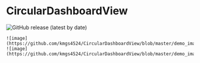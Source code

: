 # CircularDashboardView
![GitHub release (latest by date)](https://img.shields.io/github/v/release/kmgs4524/CircularDashboardView)

```
![image](https://github.com/kmgs4524/CircularDashboardView/blob/master/demo_image.png)
![image](https://github.com/kmgs4524/CircularDashboardView/blob/master/demo_image.png)
```

